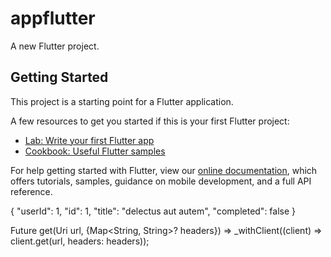 # appflutter

A new Flutter project.

## Getting Started

This project is a starting point for a Flutter application.

A few resources to get you started if this is your first Flutter project:

- [Lab: Write your first Flutter app](https://flutter.dev/docs/get-started/codelab)
- [Cookbook: Useful Flutter samples](https://flutter.dev/docs/cookbook)

For help getting started with Flutter, view our
[online documentation](https://flutter.dev/docs), which offers tutorials,
samples, guidance on mobile development, and a full API reference.

{
	"userId": 1,
	"id": 1,
	"title": "delectus aut autem",
	"completed": false
}

Future<Response> get(Uri url, {Map<String, String>? headers}) =>
    _withClient((client) => client.get(url, headers: headers));